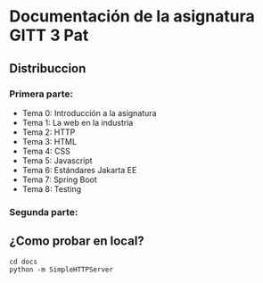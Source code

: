 # Documentación de la asignatura GITT 3 Pat

## Distribuccion

### Primera parte:

- Tema 0: Introducción a la asignatura
- Tema 1: La web en la industria
- Tema 2: HTTP
- Tema 3: HTML
- Tema 4: CSS
- Tema 5: Javascript
- Tema 6: Estándares Jakarta EE
- Tema 7: Spring Boot
- Tema 8: Testing

### Segunda parte:

## ¿Como probar en local?

````
cd docs
python -m SimpleHTTPServer
````